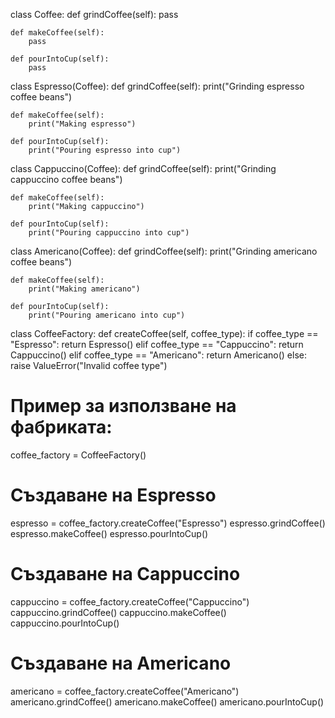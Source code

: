 class Coffee:
    def grindCoffee(self):
        pass

    def makeCoffee(self):
        pass

    def pourIntoCup(self):
        pass


class Espresso(Coffee):
    def grindCoffee(self):
        print("Grinding espresso coffee beans")

    def makeCoffee(self):
        print("Making espresso")

    def pourIntoCup(self):
        print("Pouring espresso into cup")


class Cappuccino(Coffee):
    def grindCoffee(self):
        print("Grinding cappuccino coffee beans")

    def makeCoffee(self):
        print("Making cappuccino")

    def pourIntoCup(self):
        print("Pouring cappuccino into cup")


class Americano(Coffee):
    def grindCoffee(self):
        print("Grinding americano coffee beans")

    def makeCoffee(self):
        print("Making americano")

    def pourIntoCup(self):
        print("Pouring americano into cup")


class CoffeeFactory:
    def createCoffee(self, coffee_type):
        if coffee_type == "Espresso":
            return Espresso()
        elif coffee_type == "Cappuccino":
            return Cappuccino()
        elif coffee_type == "Americano":
            return Americano()
        else:
            raise ValueError("Invalid coffee type")


# Пример за използване на фабриката:
coffee_factory = CoffeeFactory()

# Създаване на Espresso
espresso = coffee_factory.createCoffee("Espresso")
espresso.grindCoffee()
espresso.makeCoffee()
espresso.pourIntoCup()

# Създаване на Cappuccino
cappuccino = coffee_factory.createCoffee("Cappuccino")
cappuccino.grindCoffee()
cappuccino.makeCoffee()
cappuccino.pourIntoCup()

# Създаване на Americano
americano = coffee_factory.createCoffee("Americano")
americano.grindCoffee()
americano.makeCoffee()
americano.pourIntoCup()
